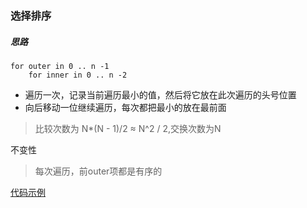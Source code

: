 ### 选择排序

##### 思路

    for outer in 0 .. n -1
        for inner in 0 .. n -2

* 遍历一次，记录当前遍历最小的值，然后将它放在此次遍历的头号位置
* 向后移动一位继续遍历，每次都把最小的放在最前面

>比较次数为 N*(N - 1)/2 ≈ N^2 / 2,交换次数为N

不变性
>每次遍历，前outer项都是有序的

[代码示例](../../../TutorialCodeSample/src/main/java/com/xcstasy/tutorial/algorithm/sort/SelectionSort.kt)
